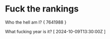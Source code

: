 # Fuck the rankings

Who the hell am I?
{ 7641988 }

What fucking year is it?
[ 2024-10-09T13:30:00Z ]
